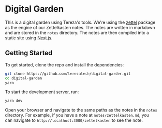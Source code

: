 # Digital Garden

This is a digital garden using Tereza's tools. We're using the [zettel](https://github.com/terezatech/tereza-tech/tree/main/packages/zettel) package as the engine of our Zettelkasten notes. The notes are written in markdown and are stored in the `notes` directory. The notes are then compiled into a static site using [Next.js](https://nextjs.org/).

## Getting Started

To get started, clone the repo and install the dependencies:

```bash
git clone https://github.com/terezatech/digital-garder.git
cd digital-garden
yarn
```

To start the development server, run:

```bash
yarn dev
```

Open your browser and navigate to the same paths as the notes in the `notes` directory. For example, if you have a note at `notes/zettelkasten.md`, you can navigate to `http://localhost:3000/zettelkasten` to see the note.
